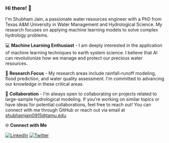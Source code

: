 ### Hi there! 👋

I'm Shubham Jain, a passionate water resources engineer with a PhD from Texas A&M University in Water Management and Hydrological Science. My research focuses on applying machine learning models to solve complex hydrology problems. 

💻 **Machine Learning Enthusiast** - I am deeply interested in the application of machine learning techniques to earth system science. I believe that AI can revolutionize how we manage and protect our precious water resources.

🔬 **Research Focus** - My research areas include rainfall-runoff modeling, flood prediction, and water quality assessment. I'm committed to advancing our knowledge in these critical areas.

🤝 **Collaboration** - I'm always open to collaborating on projects related to large-sample hydrological modeling. If you're working on similar topics or have ideas for potential collaborations, feel free to reach out! You can connect with me through GitHub or reach out via email at [shubhamjain0915@tamu.edu](mailto:shubhamjain0915@tamu.edu).

🌐 **Connect with Me**

[![LinkedIn](https://img.shields.io/badge/LinkedIn-shubhamjain0915-blue)](https://www.linkedin.com/in/shubhamjain0915)
[![Twitter](https://img.shields.io/badge/Twitter-shubh_jayn-blue)](https://twitter.com/shubh_jayn)
